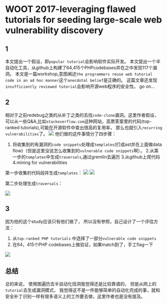 # WOOT 2017-leveraging flawed tutorials for seeding large-scale web vulnerability discovery

## 1
本文提出一个假设，即`popular tutorial`会影响软件实际开发。
本文提出一个半自动化工具，从github上构建了64,415个PHPcodebases并在之中发现117个漏洞。
本文是一篇workshop,意图阐述`the programmers reuse web tutorial code in an ad hoc manner`这个`anecdotal belief`是正确的。
这篇文章还发现`insufficiently reviewed tutorial`会影响开源web程序的安全性。
go on...

## 2

相对于之前redebug之类的从补丁之类的去找`code-clone`漏洞。这里作者假设，可以从一些Q&A,比如`stackoverflow.com`这种网站，高票答案里的代码(top-ranked tutorials),可能在开源软件中查出很高的复用率， 那么也就引入`recurring vulnerabilities`了。
![](https://penlab-1252869057.cos.ap-beijing.myqcloud.com/2019-12-04-110755.jpg)
他们做的这件事情分了四步骤：
1. 将收集到的有漏洞的`code snippets`处理成`templates`(打成ast并在上面做data flow)（但是这里没说怎么收集到的`vulnerable code snippets`啊）。
2.从第一步的`templates`中生成`traversals`,通过gremlin去遍历
3.从github上爬代码
4.mining for vulnerabilities

第一步收集的代码段并生成`templates`：
![](https://penlab-1252869057.cos.ap-beijing.myqcloud.com/2019-12-05-115116.png)
![](https://penlab-1252869057.cos.ap-beijing.myqcloud.com/2019-12-05-115101.png)

第二步处理生成`traversals`：

![](https://penlab-1252869057.cos.ap-beijing.myqcloud.com/2019-12-05-115105.png)

## 3

因为他的这个study应该只有他们做了， 所以没有参照，自己设计了一个评估方法：
1. 从`top-ranked PHP tutorials` 中选择了一部分`vulnerable code snippets`
2. 在64，415个PHP codebases上做验证，如果match到了，手工flag一下

![](https://penlab-1252869057.cos.ap-beijing.myqcloud.com/2019-12-05-120156.png)

## 总结

总的来说， 使用图遍历去半自动化找洞我觉得还是比较靠谱的， 但是从网上的`tutorial`去生成漏洞模式， 我觉得这不是一件能够简单的自动化完成的事，就和安全补丁识别一样有很多语义上的工作要去做，这里作者也是没有提及。
